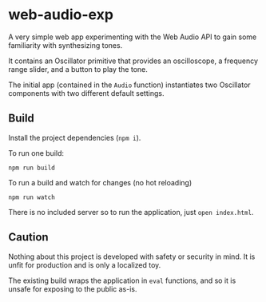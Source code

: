 # web-audio-exp

A very simple web app experimenting with the Web Audio API to gain some familiarity with synthesizing tones.

It contains an Oscillator primitive that provides an oscilloscope, a frequency range slider, and a button to play the tone.

The initial app (contained in the `Audio` function) instantiates two Oscillator components with two different default settings.

## Build

Install the project dependencies (`npm i`).

To run one build:
```shell
npm run build
```

To run a build and watch for changes (no hot reloading)
```shell
npm run watch
```

There is no included server so to run the application, just `open index.html`.

## Caution

Nothing about this project is developed with safety or security in mind. It is unfit for production and is only a localized toy.

The existing build wraps the application in `eval` functions, and so it is unsafe for exposing to the public as-is.
